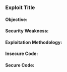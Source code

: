 ### Exploit Title
#### Objective:
#### Security Weakness:
#### Exploitation Methodology:
#### Insecure Code:
#### Secure Code:
